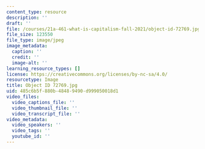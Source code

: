 ```yaml
---
content_type: resource
description: ''
draft: ''
file: /courses/21a-461-what-is-capitalism-fall-2021/object-id-72769.jpg
file_size: 123550
file_type: image/jpeg
image_metadata:
  caption: ''
  credit: ''
  image-alt: ''
learning_resource_types: []
license: https://creativecommons.org/licenses/by-nc-sa/4.0/
resourcetype: Image
title: Object ID 72769.jpg
uid: 485c6b5f-880b-4848-9490-d999050018d1
video_files:
  video_captions_file: ''
  video_thumbnail_file: ''
  video_transcript_file: ''
video_metadata:
  video_speakers: ''
  video_tags: ''
  youtube_id: ''
---
```

